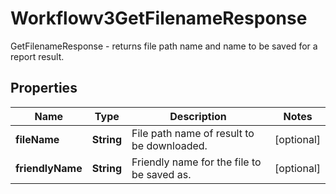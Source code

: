 

# Workflowv3GetFilenameResponse

GetFilenameResponse - returns file path name and name to be saved for a report result.

## Properties

| Name | Type | Description | Notes |
|------------ | ------------- | ------------- | -------------|
|**fileName** | **String** | File path name of result to be downloaded. |  [optional] |
|**friendlyName** | **String** | Friendly name for the file to be saved as. |  [optional] |



